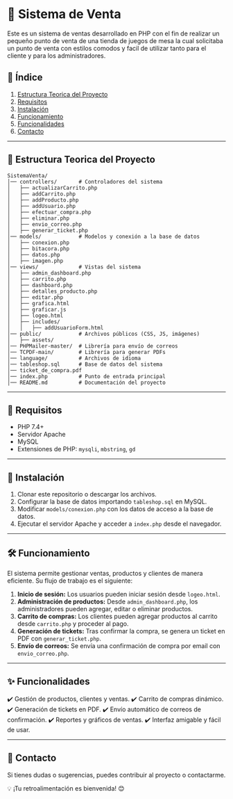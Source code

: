 # 🛒 Sistema de Venta

Este es un sistema de ventas desarrollado en PHP con el fin de realizar un pequeño punto de venta de una tienda de juegos de mesa la cual solicitaba un punto de venta con estilos comodos y facil de utilizar tanto para el cliente y para los administradores.

## 📌 Índice
1. [Estructura Teorica del Proyecto](#estructura-teorica-del-proyecto)
2. [Requisitos](#requisitos)
3. [Instalación](#instalación)
4. [Funcionamiento](#funcionamiento)
5. [Funcionalidades](#funcionalidades)
6. [Contacto](#contacto)

---

## 📂 Estructura Teorica del Proyecto

```
SistemaVenta/
│── controllers/       # Controladores del sistema
│   ├── actualizarCarrito.php
│   ├── addCarrito.php
│   ├── addProducto.php
│   ├── addUsuario.php
│   ├── efectuar_compra.php
│   ├── eliminar.php
│   ├── envio_correo.php
│   ├── generar_ticket.php
│── models/            # Modelos y conexión a la base de datos
│   ├── conexion.php
│   ├── bitacora.php
│   ├── datos.php
│   ├── imagen.php
│── views/             # Vistas del sistema
│   ├── admin_dashboard.php
│   ├── carrito.php
│   ├── dashboard.php
│   ├── detalles_producto.php
│   ├── editar.php
│   ├── grafica.html
│   ├── graficar.js
│   ├── logeo.html
│   ├── includes/
│   │   ├── addUsuarioForm.html
│── public/            # Archivos públicos (CSS, JS, imágenes)
│   ├── assets/
│── PHPMailer-master/  # Librería para envío de correos
│── TCPDF-main/        # Librería para generar PDFs
│── language/          # Archivos de idioma
│── tableshop.sql      # Base de datos del sistema
│── ticket_de_compra.pdf
│── index.php          # Punto de entrada principal
│── README.md          # Documentación del proyecto
```

---

## 🔧 Requisitos
- PHP 7.4+
- Servidor Apache
- MySQL
- Extensiones de PHP: `mysqli`, `mbstring`, `gd`

---

## 🚀 Instalación
1. Clonar este repositorio o descargar los archivos.
2. Configurar la base de datos importando `tableshop.sql` en MySQL.
3. Modificar `models/conexion.php` con los datos de acceso a la base de datos.
4. Ejecutar el servidor Apache y acceder a `index.php` desde el navegador.

---

## 🛠️ Funcionamiento
El sistema permite gestionar ventas, productos y clientes de manera eficiente. Su flujo de trabajo es el siguiente:
1. **Inicio de sesión:** Los usuarios pueden iniciar sesión desde `logeo.html`.
2. **Administración de productos:** Desde `admin_dashboard.php`, los administradores pueden agregar, editar o eliminar productos.
3. **Carrito de compras:** Los clientes pueden agregar productos al carrito desde `carrito.php` y proceder al pago.
4. **Generación de tickets:** Tras confirmar la compra, se genera un ticket en PDF con `generar_ticket.php`.
5. **Envío de correos:** Se envía una confirmación de compra por email con `envio_correo.php`.

---

## ✨ Funcionalidades
✔️ Gestión de productos, clientes y ventas.
✔️ Carrito de compras dinámico.
✔️ Generación de tickets en PDF.
✔️ Envío automático de correos de confirmación.
✔️ Reportes y gráficos de ventas.
✔️ Interfaz amigable y fácil de usar.

---

## 📩 Contacto
Si tienes dudas o sugerencias, puedes contribuir al proyecto o contactarme. 

💡 ¡Tu retroalimentación es bienvenida! 😊

